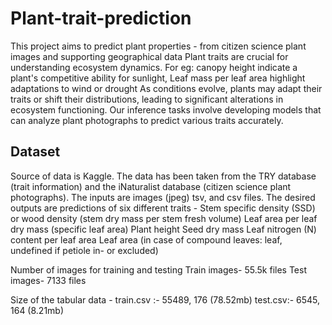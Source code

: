 # Plant-trait-prediction
This project aims to predict plant properties - from citizen science plant images and supporting geographical data
Plant traits are crucial for understanding ecosystem dynamics. 
For eg: 
canopy height indicate a plant's competitive ability for sunlight, 
Leaf mass per leaf area highlight adaptations to wind or drought
As conditions evolve, plants may adapt their traits or shift their distributions, leading to significant alterations in ecosystem functioning. 
Our inference tasks involve developing models that can analyze plant photographs to predict various traits accurately.  

## Dataset 
Source of data is Kaggle. The data has been taken from the TRY database (trait information) and the iNaturalist database (citizen science plant photographs). The inputs are images (jpeg) tsv, and  csv files.
The desired outputs are predictions of six different traits - 
Stem specific density (SSD) or wood density (stem dry mass per stem fresh volume) 
Leaf area per leaf dry mass (specific leaf area)
Plant height
Seed dry mass
Leaf nitrogen (N) content per leaf area
Leaf area (in case of compound leaves: leaf, undefined if petiole in- or excluded)

Number of images for training and testing
Train images- 55.5k files
Test images- 7133 files 

Size of the tabular data -
train.csv :- 55489, 176 (78.52mb)
test.csv:- 6545, 164 (8.21mb)
